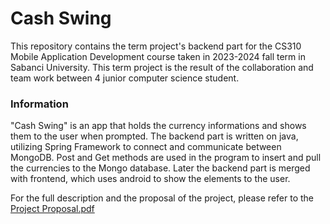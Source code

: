 # Cash Swing 
This repository contains the term project's backend part for the CS310 Mobile Application Development course taken in 2023-2024 fall term in Sabanci University.
This term project is the result of the collaboration and team work between 4 junior computer science student.

### Information
"Cash Swing" is an app that holds the currency informations and shows them to the user when prompted. The backend part is written on java, utilizing Spring Framework to connect and communicate between MongoDB.
Post and Get methods are used in the program to insert and pull the currencies to the Mongo database. Later the backend part is merged with frontend, which uses android to show the elements to the user.

For the full description and the proposal of the project, please refer to the [Project Proposal.pdf](Project_Proposal.pdf)
